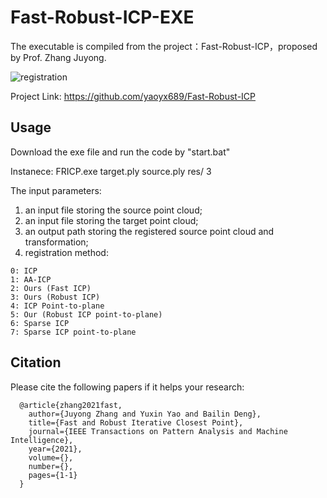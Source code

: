 # Fast-Robust-ICP-EXE

The executable is compiled from the project：Fast-Robust-ICP，proposed by Prof. Zhang Juyong.

![registration](https://user-images.githubusercontent.com/65271555/179463083-f86615f7-3413-494a-bb73-0aa8f52f7a36.jpg)

Project Link: https://github.com/yaoyx689/Fast-Robust-ICP

## Usage

Download the exe file and run the code by "start.bat"

Instanece: FRICP.exe target.ply source.ply res/ 3

The input parameters:

1. an input file storing the source point cloud;
2. an input file storing the target point cloud;
3. an output path storing the registered source point cloud and transformation;
4. registration method:
```
0: ICP
1: AA-ICP
2: Ours (Fast ICP)
3: Ours (Robust ICP)
4: ICP Point-to-plane
5: Our (Robust ICP point-to-plane)
6: Sparse ICP
7: Sparse ICP point-to-plane
```

## Citation

Please cite the following papers if it helps your research:
```
  @article{zhang2021fast,
    author={Juyong Zhang and Yuxin Yao and Bailin Deng},
    title={Fast and Robust Iterative Closest Point}, 
    journal={IEEE Transactions on Pattern Analysis and Machine Intelligence}, 
    year={2021},
    volume={},
    number={},
    pages={1-1}
  }
```
